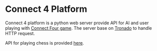 # Connect 4 Platform

Connect 4 platform is a python web server provide API for AI and user playing with [Connect Four game]. The server base on [Tronado] to handle HTTP request.

API for playing chess is provided [here].

[Connect Four game]: https://en.wikipedia.org/wiki/Connect_Four
[Tronado]: http://www.tornadoweb.org/en/stable/
[here]: https://github.com/felix-chan/connect4-platform/blob/master/docs/game-api.md